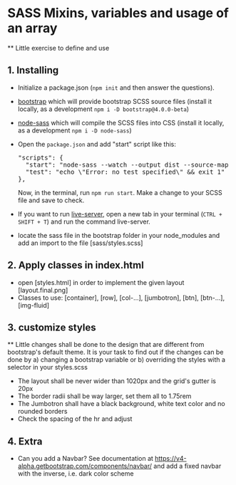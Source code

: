 # SASS Mixins, variables and usage of an array

** Little exercise to define and use

## 1. Installing

*   Initialize a package.json (`npm init` and then answer the questions).
*   [bootstrap](https://npmjs.org/package/bootstrap) which will provide bootstrap SCSS source files (install it locally, as a development `npm i -D bootstrap@4.0.0-beta`)
*   [node-sass](https://npmjs.org/package/node-sass) which will compile the SCSS files into CSS (install it locally, as a development `npm i -D node-sass`)
*   Open the `package.json` and add "start" script like this:

    <pre>"scripts": {
      "start": "node-sass --watch --output dist --source-map true --source-map-contents sass --output-style compressed sass/styles.scss",
      "test": "echo \"Error: no test specified\" && exit 1"
    },</pre>

    Now, in the terminal, run `npm run start`.
    Make a change to your SCSS file and save to check.
*   If you want to run [live-server](https://npmjs.org/package/live-server), open a new tab in your terminal (`CTRL + SHIFT + T`) and run the command live-server.
* locate the sass file in the bootstrap folder in your node_modules and add an import to the file [sass/styles.scss]

## 2. Apply classes in index.html

* open [styles.html] in order to implement the given layout [layout.final.png]
* Classes to use: [container], [row], [col-...], [jumbotron], [btn], [btn-...], [img-fluid]

## 3. customize styles

** Little changes shall be done to the design that are different from bootstrap's default theme. It is your task to find out if the changes can be done by a) changing a bootstrap variable or b) overriding the styles with a selector in your styles.scss

* The layout shall be never wider than 1020px and the grid's gutter is 20px
* The border radii shall be way larger, set them all to 1.75rem
* The Jumbotron shall have a black background, white text color and no rounded borders
* Check the spacing of the hr and adjust

## 4. Extra

* Can you add a Navbar? See documentation at https://v4-alpha.getbootstrap.com/components/navbar/ and add a fixed navbar with the inverse, i.e. dark color scheme
